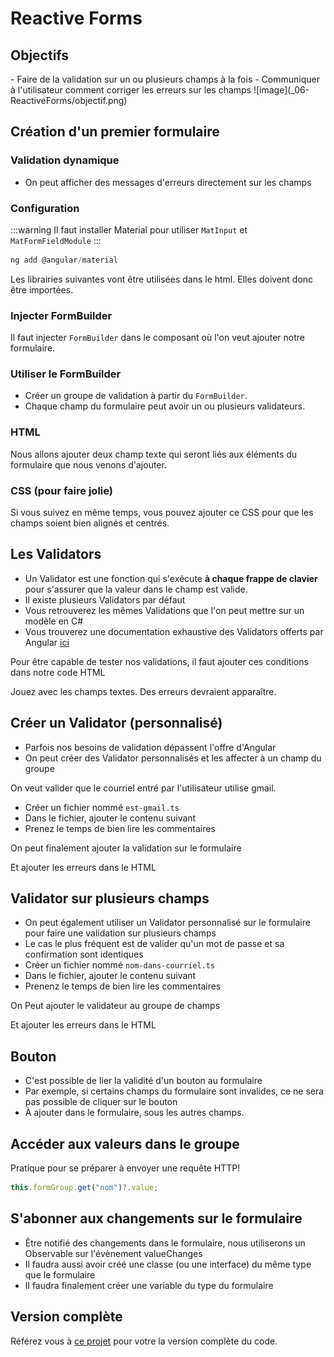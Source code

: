 # Reactive Forms

## Objectifs

<Row>
  <Column vCenter>
    - Faire de la validation sur un ou plusieurs champs à la fois
    - Communiquer à l'utilisateur comment corriger les erreurs sur les champs
  </Column>
  <Column>
    ![image](_06-ReactiveForms/objectif.png)
  </Column>
</Row>

## Création d'un premier formulaire

### Validation dynamique

- On peut afficher des messages d'erreurs directement sur les champs

### Configuration

:::warning
Il faut installer Material pour utiliser `MatInput` et `MatFormFieldModule`
:::

```powershell
ng add @angular/material
```

Les librairies suivantes vont être utilisées dans le html. Elles doivent donc être importées.

<GHCode 
  repo="5W5-Web-Avancee" 
  filePath="code/reactive-forms/src/app/app.ts" 
  language="ts" 
  startLine="14" 
  endLine="24"
/>

### Injecter FormBuilder

Il faut injecter `FormBuilder` dans le composant où l'on veut ajouter notre formulaire.

<GHCode 
  repo="5W5-Web-Avancee" 
  filePath="code/reactive-forms/src/app/app.ts" 
  language="ts" 
  startLine="24"
  ignore="26-27,29-37,41-44"
/>

### Utiliser le FormBuilder

- Créer un groupe de validation à partir du `FormBuilder`.
- Chaque champ du formulaire peut avoir un ou plusieurs validateurs.

<GHCode 
  repo="5W5-Web-Avancee" 
  filePath="code/reactive-forms/src/app/app.ts" 
  language="ts" 
  startLine="28"
  endLine="38"
  ignore="31:61-31:73,34-34,36-37"
/>

### HTML

Nous allons ajouter deux champ texte qui seront liés aux éléments du formulaire que nous venons d'ajouter.

<GHCode 
  repo="5W5-Web-Avancee" 
  filePath="code/reactive-forms/src/app/app.html" 
  language="html"
  ignore="7-9,18-31,33-35"
/>

### CSS (pour faire jolie)

Si vous suivez en même temps, vous pouvez ajouter ce CSS pour que les champs soient bien alignés et centrés.

<GHCode 
  repo="5W5-Web-Avancee" 
  filePath="code/reactive-forms/src/app/app.css" 
  language="css" 
/>

## Les Validators

- Un Validator est une fonction qui s'exécute **à chaque frappe de clavier** pour s'assurer que la valeur dans le champ est valide.
- Il existe plusieurs Validators par défaut
- Vous retrouverez les mêmes Validations que l'on peut mettre sur un modèle en C#
- Vous trouverez une documentation exhaustive des Validators offerts par Angular [ici](https://angular.dev/api/forms/Validators)

Pour être capable de tester nos validations, il faut ajouter ces conditions dans notre code HTML

<GHCode
  repo="5W5-Web-Avancee"
  filePath="code/reactive-forms/src/app/app.html"
  language="html"
  ignore="22-27:6,29:6-31,33-35"
/>

Jouez avec les champs textes. Des erreurs devraient apparaître.

## Créer un Validator (personnalisé)

- Parfois nos besoins de validation dépassent l'offre d'Angular
- On peut créer des Validator personnalisés et les affecter à un champ du groupe

On veut valider que le courriel entré par l'utilisateur utilise gmail.

- Créer un fichier nommé `est-gmail.ts`
- Dans le fichier, ajouter le contenu suivant
- Prenez le temps de bien lire les commentaires

<GHCode
  repo="5W5-Web-Avancee" 
  filePath="code/reactive-forms/src/app/validators/est-gmail.ts" 
  language="ts"
  startLine="3"
/>

On peut finalement ajouter la validation sur le formulaire

<GHCode
  repo="5W5-Web-Avancee"
  filePath="code/reactive-forms/src/app/app.ts"
  language="ts"
  startLine="29"
  endLine="35"
  ignore="34-34"
/>

Et ajouter les erreurs dans le HTML

<GHCode
  repo="5W5-Web-Avancee"
  filePath="code/reactive-forms/src/app/app.html"
  language="html"
  ignore="  29:6-31,33-35"
/>

## Validator sur plusieurs champs

- On peut également utiliser un Validator personnalisé sur le formulaire pour faire une validation sur plusieurs champs
- Le cas le plus fréquent est de valider qu'un mot de passe et sa confirmation sont identiques
- Créer un fichier nommé `nom-dans-courriel.ts`
- Dans le fichier, ajouter le contenu suivant
- Prenenz le temps de bien lire les commentaires

<GHCode
  repo="5W5-Web-Avancee"
  filePath="code/reactive-forms/src/app/validators/nom-dans-courriel.ts"
  language="ts"
  startLine="3"
/>

On Peut ajouter le validateur au groupe de champs

<GHCode
  repo="5W5-Web-Avancee"
  filePath="code/reactive-forms/src/app/app.ts"
  language="ts"
  startLine="28"
  endLine="38"
  ignore="36-37"
/>

Et ajouter les erreurs dans le HTML

<GHCode
  repo="5W5-Web-Avancee"
  filePath="code/reactive-forms/src/app/app.html"
  language="html"
  startLine="11"
  endLine="32"
/>

## Bouton

- C'est possible de lier la validité d'un bouton au formulaire
- Par exemple, si certains champs du formulaire sont invalides, ce ne sera pas possible de cliquer sur le bouton
- À ajouter dans le formulaire, sous les autres champs.

<GHCode
  repo="5W5-Web-Avancee"
  filePath="code/reactive-forms/src/app/app.html"
  language="html"
  startLine="33"
  endLine="35"
/>

## Accéder aux valeurs dans le groupe

Pratique pour se préparer à envoyer une requête HTTP!

```ts
this.formGroup.get("nom")?.value;
```

## S'abonner aux changements sur le formulaire

- Être notifié des changements dans le formulaire, nous utiliserons un Observable sur l'évènement valueChanges
- Il faudra aussi avoir créé une classe (ou une interface) du même type que le formulaire
- Il faudra finalement créer une variable du type du formulaire

<GHCode
  repo="5W5-Web-Avancee"
  filePath="code/reactive-forms/src/app/app.ts"
  language="ts"
  startLine="24"
/>

## Version complète

Référez vous à [ce projet](https://github.com/departement-info-cem/5W5-Web-Avancee/tree/main/code/reactive-forms) pour votre la version complète du code.

